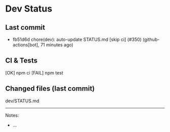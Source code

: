 # Dev Status

## Last commit
- fb51d6d chore(dev): auto-update STATUS.md [skip ci] (#350) (github-actions[bot], 71 minutes ago)
## CI & Tests
[OK] npm ci
[FAIL] npm test

## Changed files (last commit)
dev/STATUS.md

---
Notes:
- ...
